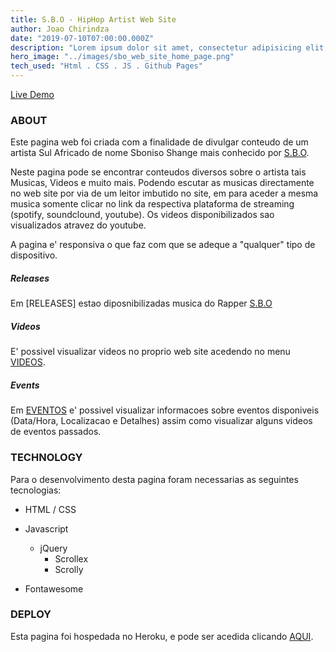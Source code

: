```yaml
---
title: S.B.O - HipHop Artist Web Site
author: Joao Chirindza
date: "2019-07-10T07:00:00.000Z"
description: "Lorem ipsum dolor sit amet, consectetur adipisicing elit, sed do eiusmod tempor incididunt ut labore et dolore magna aliqua."
hero_image: "../images/sbo_web_site_home_page.png"
tech_used: "Html . CSS . JS . Github Pages"
---
```


[Live Demo](https://sbo-music.herokuapp.com)

### ABOUT

Este pagina web foi criada com a finalidade de divulgar conteudo de um artista Sul Africado de nome Sboniso Shange mais conhecido por [S.B.O](https://twitter.com/_S_B_O).

Neste pagina pode se encontrar conteudos diversos sobre o artista tais Musicas, Videos e muito mais. Podendo escutar as musicas directamente no web site por via de um leitor imbutido no site, em para aceder a mesma musica somente clicar no link da respectiva plataforma de streaming (spotify, soundclound, youtube). Os videos disponibilizados sao visualizados atravez do youtube.

A pagina e' responsiva o que faz com que se adeque a "qualquer" tipo de dispositivo.

##### Releases

Em [RELEASES] estao diposnibilizadas musica do Rapper [S.B.O](https://twitter.com/_S_B_O)

##### Videos

E' possivel visualizar videos no proprio web site acedendo no menu [VIDEOS](https://sbo-music.herokuapp.com/videos.html).

##### Events

Em [EVENTOS](https://sbo-music.herokuapp.com/releases.html) e' possivel visualizar informacoes sobre eventos disponiveis (Data/Hora, Localizacao e Detalhes) assim como visualizar alguns videos de eventos passados.

### TECHNOLOGY

Para o desenvolvimento desta pagina foram necessarias as seguintes tecnologias:

-   HTML / CSS
-   Javascript

    -   jQuery
        -   Scrollex
        -   Scrolly

-   Fontawesome

### DEPLOY

Esta pagina foi hospedada no Heroku, e pode ser acedida clicando [AQUI](https://sbo-music.herokuapp.com).

